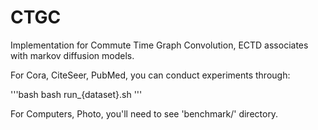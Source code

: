# CTGC

Implementation for Commute Time Graph Convolution, ECTD associates with markov diffusion models.

For Cora, CiteSeer, PubMed, you can conduct experiments through:

'''bash
bash run_{dataset}.sh
'''

For Computers, Photo, you'll need to see 'benchmark/' directory.
